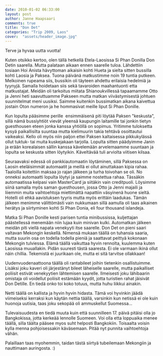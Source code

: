 ```yaml
---
date: 2010-01-02 06:33:00
layout: post
author: Janne Haapsaari
comments: true
title: "Don Det"
categories: "Trip 2009, Laos"
cover:  "assets/header_image.jpg"
---
```


Terve ja hyvaa uutta vuotta!

Kuten otsikko kertoo, olen tällä hetkellä Etela-Laosissa Si Phan Donilla Don
Detin saarella. Mutta palataan aikaan ennen saarelle tuloa. Lähdettiin tosiaan
Hoi Anista hävyttoman aikaisin kohti Hueta ja sielta sitten bussilla kohti
Laosia ja Paksea. Tuona päivänä matkustimme noin 19 tuntia putkeen. Melkoinen
rupeama siis, bussikin oli täyteen ahdettu erilaisia hedelmiä ja tyynyjä.
Samalla hoidetaan siis sekä tavaroiden maahantuonti etta matkustajat. Meidän
oli tarkoitus miitata Shianoukvillessä tapaamamme Otto ja Jenni heti
saavuttuamme Pakseen mutta matkan viivästymisestä johtuen suunnitelmat meni
uusiksi. Saimme kuitenkin bussimatkan aikana kaivettua jostain Oton numeron ja
he hommasivat meille liput Si Phan Donille.

Kun lopulta pääsimme perille  ensimmäisenä piti löytää Paksen "keskusta",
sillä nämä bussiyhtiöt vievät yleensä kaupungin laitamille tai jonkin tietyn
guesthousen eteen jonka kanssa yhtiöllä on sopimus. Yritimme tuloksetta kysyä
paikallisilta suuntaa mutta kielimuurin takia tehtävä osoittautui vaikeaksi.
Kello oli myös niin paljon ettei Paksen kaltaisessa pikkukylässä ollut tuktuk-
tai muita kuskejakaan tarjolla. Lopulta sitten päädyimme Janin ja erään
korealaisen sällin kanssa kävelemään arvelemaamme suuntaan ja lopulta se
keskusta sitten löytyikin. Käveltävää tuli arviolta viitisen kilsaa.

Seuraavaksi edessä oli pankkiautomaatin löytäminen, sillä Paksessa on Laosin
eteläisimmät automaatit ja meillä ei ollut ainuttakaan kipia rahaa. Taaloilla
koitettiin maksaa jo rajan jälkeen ja turha toivohan se oli. No onneksi
automaatti lopulta löytyi ja saimme nostettua rahaa. Tässäkin automaatissa
kelpasi vain MasterCard ja siitäkin vain creditpuoli. Löysimme siinä samalla
myös saman guesthousen, jossa Otto ja Jenni majaili ja liiemmin muita
vaihtoehtoja miettimättä napattiin väsyinenä huone sieltä. Hotelli oli ehkä
aavistuksen tyyris mutta myös erittäin laadukas. Tämän jälkeen menimme
välittömästi vain nukkumaan sillä aamulla oli taas aikainen herätys ja
siirtyminen kohti Si Phan Donia, eli four thousand islandeja.

Matka Si Phan Donille kesti parisen tuntia minibussissa, kuljettajan
päästellessä menemään niin lujaa kuin minivan kulki. Automatkan jälkeen meidän
piti viellä napata venekyyti itse saarelle. Don Det on pieni saari valtavan
Mekongin keskellä. Nimensä mukaan täällä on tuhansia saaria, mutta suurin osa
on todella todella pieniä ja saattavat peittyä kokonaan Mekongin tulviessa.
Elämä täällä vaikuttaa hyvin rennolta, kuulemma kuten Laosissa muuallakin.
Pidän suuresti tästä saaresta. Ei ole varmaan ikinä ollut näin chillia.
Tekemistä ei juurikaan ole, mutta ei sitä tarvitse ollakkaan!

Uudenvuodenaattoona täällä oli rantabileet joihin tietenkin osallistuimme.
Lisäksi joku kaveri oli järjestänyt bileet läheiselle saarelle, mutta
paikalliset poliisit estivät venekyytien lähtemisen saarelle. Ilmeisesti joku
lähibaarin omistaja oli voidellut poliisit estämään kyydit, jotta turistien
rahat jäisivät Don Detille. En tiedä onko toi koko totuus, mutta huhu liikkui
ainakin.

Netti täällä on kallista ja hyvin hyvin hidasta. Tämä voi hyvinkin jäädä
viimeiseksi kerraksi kun käytän nettia täällä, varsinkin kun netissä ei ole
kuin huonoja uutisia, taas joku sekopää oli ammuskellut Suomessa...

Tulevaisuudesta en tiedä muuta kuin että suunnilleen 17. päivä pitäisi olla jo
Bangkokissa, jotta kerkeää lennolle Suomeen. Voi olla etta loppuaika menee
täällä, silla täälta pääsee myos suht helposti Bangkokiin. Toisaalta voisin
kylla menna pohjoisessakin käväsemaan. Pitää nyt punnita vaihtoehtoja vähän.

Palaillaan taas myohemmin, taidan tästä siirtyä tubeilemaan Mekongiin ja
nauttimaan auringosta. :)
